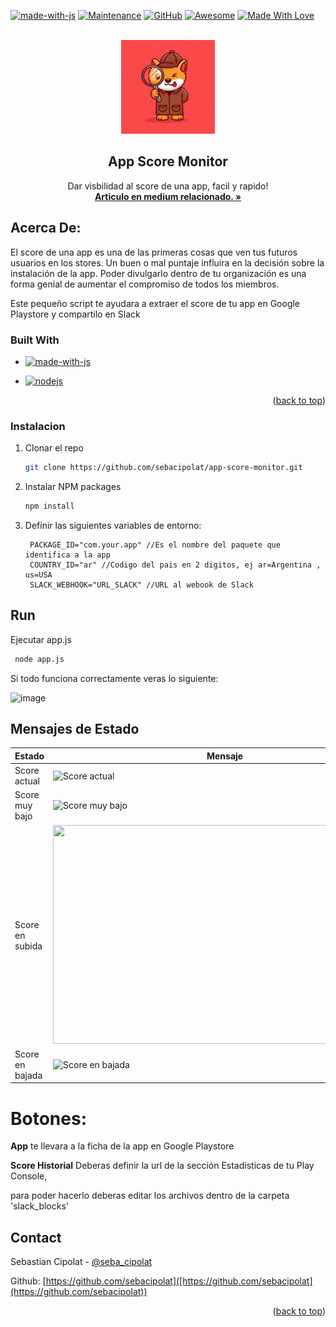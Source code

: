 <div id="top"></div>


<!-- PROJECT SHIELDS -->

[![made-with-js](https://img.shields.io/badge/Made%20with-JS%20-1f425f.svg?logo=javascript)]()
[![Maintenance](https://img.shields.io/badge/Maintained-yes-green.svg)](https://github.com/sebacipolat/app-score-monitor)
[![GitHub](https://img.shields.io/github/license/emalderson/ThePhish)](https://github.com/emalderson/ThePhish/blob/master/LICENSE)
[![Awesome](https://cdn.rawgit.com/sindresorhus/awesome/d7305f38d29fed78fa85652e3a63e154dd8e8829/media/badge.svg)](https://github.com/sindresorhus/awesome) [![Made With Love](https://img.shields.io/badge/Made%20With-Love-orange.svg)](https://github.com/chetanraj/awesome-github-badges)



<!-- PROJECT LOGO -->
<br />
<div align="center">
  <a href="https://github.com/othneildrew/Best-README-Template">
    <img src="https://raw.githubusercontent.com/sebacipolat/app-score-monitor/master/images/dog_inspector.jpeg" alt="Logo" width="150" height="150">
  </a>

  <h2 align="center">App Score Monitor</h3>

  <p align="center">
    Dar visbilidad al score de una app, facil y rapido!
    <br />
    <a href="https://medium.com/@sebastiancipolat/monitor-de-scoring-app-en-slack-319bd5a41516"><strong>Articulo en medium relacionado. »</strong></a>
    <br />
  </p>
</div>


<!-- ABOUT THE PROJECT -->
## Acerca De:
El score de una app es una de las primeras cosas que ven tus futuros usuarios en los stores. Un buen o mal puntaje influira en la decisión sobre la instalación de la app.
Poder divulgarlo dentro de tu organización es una forma genial de aumentar el compromiso de todos los miembros.

Este pequeño script te ayudara a extraer el score de tu app en Google Playstore y compartilo en Slack


### Built With


* [![made-with-js](https://img.shields.io/badge/JavaScript-F7DF1E?style=for-the-badge&logo=javascript&logoColor=white)]()

* [![nodejs](	https://img.shields.io/badge/Node.js-43853D?style=for-the-badge&logo=node.js&logoColor=white)]()

<p align="right">(<a href="#top">back to top</a>)</p>


### Instalacion
 
1. Clonar el repo
   ```sh
   git clone https://github.com/sebacipolat/app-score-monitor.git
   ```
3. Instalar NPM packages
   ```sh
   npm install
   ```
4. Definir las siguientes variables de entorno:
   ```
    PACKAGE_ID="com.your.app" //Es el nombre del paquete que identifica a la app
    COUNTRY_ID="ar" //Codigo del pais en 2 digitos, ej ar=Argentina , us=USA
    SLACK_WEBHOOK="URL_SLACK" //URL al webook de Slack
   ```

<!-- USAGE EXAMPLES -->
## Run
 Ejecutar app.js
 
  ```sh
   node app.js
   ```
   Si todo funciona correctamente veras lo siguiente:

   ![image](https://user-images.githubusercontent.com/1523404/178396755-def4ffa6-3d26-4852-a065-c67e4efaefb6.png)

   
<!-- SLAC Messages -->
## Mensajes de Estado

| Estado          | Mensaje | 
|-----------------|---------|
| Score actual    |  <img src="https://user-images.githubusercontent.com/1523404/178397195-622cafa1-c874-45e8-9a5c-d47ab554e603.png" alt="Score actual " width="550" height="350"/>       |
| Score muy bajo  | <img src="https://user-images.githubusercontent.com/1523404/178397408-00233a54-3566-4d5f-a794-c4ec572dfb32.png" alt="Score muy bajo" width="550" height="350"/>         |
| Score en subida |   <img src="https://user-images.githubusercontent.com/1523404/178397767-917b363d-5519-4138-b755-8a4537894ef4.png" width="550" height="350"/>       |
| Score en bajada |   <img src="https://user-images.githubusercontent.com/1523404/178397643-1f782c6f-0f63-4c01-a0bd-d8ee78501f73.png" alt="Score en bajada" width="550" height="350"/>       | 

# Botones:

<b>App</b> te llevara a la ficha de la app en Google Playstore

<b>Score Historial</b> Deberas definir la url de la sección Estadisticas de tu Play Console, 

para poder hacerlo deberas editar los archivos dentro de la carpeta 'slack_blocks'


<!-- CONTACT -->
## Contact

Sebastian Cipolat - [@seba_cipolat]([https://twitter.com/your_username](https://twitter.com/seba_cipolat)) 

Github: [https://github.com/sebacipolat]([https://github.com/sebacipolat](https://github.com/sebacipolat))

<p align="right">(<a href="#top">back to top</a>)</p>


